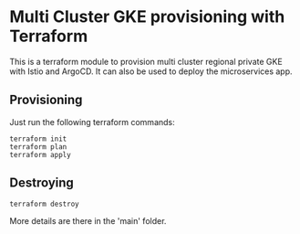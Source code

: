 # Multi Cluster GKE provisioning with Terraform

This is a terraform module to provision multi cluster regional private GKE with Istio and ArgoCD.
It can also be used to deploy the microservices app.

## Provisioning

Just run the following terraform commands:

    terraform init
    terraform plan
    terraform apply
    
## Destroying

    terraform destroy

More details are there in the 'main' folder.
